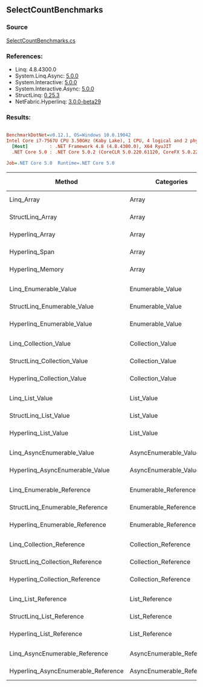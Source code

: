 ﻿## SelectCountBenchmarks

### Source
[SelectCountBenchmarks.cs](../NetFabric.Hyperlinq.Benchmarks/Benchmarks/SelectCountBenchmarks.cs)

### References:
- Linq: 4.8.4300.0
- System.Linq.Async: [5.0.0](https://www.nuget.org/packages/System.Linq.Async/5.0.0)
- System.Interactive: [5.0.0](https://www.nuget.org/packages/System.Interactive/5.0.0)
- System.Interactive.Async: [5.0.0](https://www.nuget.org/packages/System.Interactive.Async/5.0.0)
- StructLinq: [0.25.3](https://www.nuget.org/packages/StructLinq/0.25.3)
- NetFabric.Hyperlinq: [3.0.0-beta29](https://www.nuget.org/packages/NetFabric.Hyperlinq/3.0.0-beta29)

### Results:
``` ini

BenchmarkDotNet=v0.12.1, OS=Windows 10.0.19042
Intel Core i7-7567U CPU 3.50GHz (Kaby Lake), 1 CPU, 4 logical and 2 physical cores
  [Host]        : .NET Framework 4.8 (4.8.4300.0), X64 RyuJIT
  .NET Core 5.0 : .NET Core 5.0.2 (CoreCLR 5.0.220.61120, CoreFX 5.0.220.61120), X64 RyuJIT

Job=.NET Core 5.0  Runtime=.NET Core 5.0  

```
|                              Method |                Categories | Count |         Mean |      Error |     StdDev | Ratio | RatioSD |  Gen 0 | Gen 1 | Gen 2 | Allocated |
|------------------------------------ |-------------------------- |------ |-------------:|-----------:|-----------:|------:|--------:|-------:|------:|------:|----------:|
|                          Linq_Array |                     Array |   100 |   219.134 ns |  0.8228 ns |  0.6870 ns |  1.00 |    0.00 | 0.0229 |     - |     - |      48 B |
|                    StructLinq_Array |                     Array |   100 |    10.007 ns |  0.0146 ns |  0.0130 ns |  0.05 |    0.00 |      - |     - |     - |         - |
|                     Hyperlinq_Array |                     Array |   100 |     8.946 ns |  0.0141 ns |  0.0125 ns |  0.04 |    0.00 |      - |     - |     - |         - |
|                      Hyperlinq_Span |                     Array |   100 |     8.940 ns |  0.0145 ns |  0.0135 ns |  0.04 |    0.00 |      - |     - |     - |         - |
|                    Hyperlinq_Memory |                     Array |   100 |     9.489 ns |  0.0204 ns |  0.0170 ns |  0.04 |    0.00 |      - |     - |     - |         - |
|                                     |                           |       |              |            |            |       |         |        |       |       |           |
|               Linq_Enumerable_Value |          Enumerable_Value |   100 |   803.504 ns |  3.4588 ns |  3.0661 ns |  1.00 |    0.00 | 0.0420 |     - |     - |      88 B |
|         StructLinq_Enumerable_Value |          Enumerable_Value |   100 |   796.036 ns |  1.6843 ns |  1.4065 ns |  0.99 |    0.00 | 0.0153 |     - |     - |      32 B |
|          Hyperlinq_Enumerable_Value |          Enumerable_Value |   100 |   149.788 ns |  0.2333 ns |  0.2068 ns |  0.19 |    0.00 |      - |     - |     - |         - |
|                                     |                           |       |              |            |            |       |         |        |       |       |           |
|               Linq_Collection_Value |          Collection_Value |   100 |   805.356 ns |  2.4730 ns |  2.3133 ns |  1.00 |    0.00 | 0.0420 |     - |     - |      88 B |
|         StructLinq_Collection_Value |          Collection_Value |   100 |   774.031 ns |  1.2887 ns |  1.0761 ns |  0.96 |    0.00 | 0.0153 |     - |     - |      32 B |
|          Hyperlinq_Collection_Value |          Collection_Value |   100 |    11.941 ns |  0.0139 ns |  0.0123 ns |  0.01 |    0.00 |      - |     - |     - |         - |
|                                     |                           |       |              |            |            |       |         |        |       |       |           |
|                     Linq_List_Value |                List_Value |   100 |   379.943 ns |  0.8789 ns |  0.7791 ns |  1.00 |    0.00 | 0.0267 |     - |     - |      56 B |
|               StructLinq_List_Value |                List_Value |   100 |    10.201 ns |  0.0244 ns |  0.0229 ns |  0.03 |    0.00 |      - |     - |     - |         - |
|                Hyperlinq_List_Value |                List_Value |   100 |     7.511 ns |  0.0271 ns |  0.0254 ns |  0.02 |    0.00 |      - |     - |     - |         - |
|                                     |                           |       |              |            |            |       |         |        |       |       |           |
|          Linq_AsyncEnumerable_Value |     AsyncEnumerable_Value |   100 | 8,902.444 ns | 23.6333 ns | 19.7349 ns |  1.00 |    0.00 | 0.0458 |     - |     - |     104 B |
|     Hyperlinq_AsyncEnumerable_Value |     AsyncEnumerable_Value |   100 | 8,968.740 ns | 17.1138 ns | 14.2908 ns |  1.01 |    0.00 | 0.0610 |     - |     - |     136 B |
|                                     |                           |       |              |            |            |       |         |        |       |       |           |
|           Linq_Enumerable_Reference |      Enumerable_Reference |   100 |   594.794 ns |  0.9684 ns |  0.8585 ns |  1.00 |    0.00 | 0.0420 |     - |     - |      88 B |
|     StructLinq_Enumerable_Reference |      Enumerable_Reference |   100 |   566.260 ns |  0.9518 ns |  0.8903 ns |  0.95 |    0.00 | 0.0153 |     - |     - |      32 B |
|      Hyperlinq_Enumerable_Reference |      Enumerable_Reference |   100 |   258.161 ns |  0.8138 ns |  0.7613 ns |  0.43 |    0.00 | 0.0153 |     - |     - |      32 B |
|                                     |                           |       |              |            |            |       |         |        |       |       |           |
|           Linq_Collection_Reference |      Collection_Reference |   100 |   597.569 ns |  3.9864 ns |  3.5338 ns | 1.000 |    0.00 | 0.0420 |     - |     - |      88 B |
|     StructLinq_Collection_Reference |      Collection_Reference |   100 |   572.285 ns |  1.3061 ns |  1.2217 ns | 0.958 |    0.01 | 0.0153 |     - |     - |      32 B |
|      Hyperlinq_Collection_Reference |      Collection_Reference |   100 |     4.136 ns |  0.0051 ns |  0.0043 ns | 0.007 |    0.00 |      - |     - |     - |         - |
|                                     |                           |       |              |            |            |       |         |        |       |       |           |
|                 Linq_List_Reference |            List_Reference |   100 |   360.074 ns |  1.2968 ns |  1.1495 ns |  1.00 |    0.00 | 0.0267 |     - |     - |      56 B |
|           StructLinq_List_Reference |            List_Reference |   100 |   526.575 ns |  7.2842 ns |  8.0964 ns |  1.47 |    0.02 | 0.0153 |     - |     - |      32 B |
|            Hyperlinq_List_Reference |            List_Reference |   100 |     7.479 ns |  0.0248 ns |  0.0207 ns |  0.02 |    0.00 |      - |     - |     - |         - |
|                                     |                           |       |              |            |            |       |         |        |       |       |           |
|      Linq_AsyncEnumerable_Reference | AsyncEnumerable_Reference |   100 | 8,636.721 ns | 29.1881 ns | 24.3733 ns |  1.00 |    0.00 | 0.0458 |     - |     - |     104 B |
| Hyperlinq_AsyncEnumerable_Reference | AsyncEnumerable_Reference |   100 | 8,940.788 ns | 23.7462 ns | 22.2122 ns |  1.04 |    0.00 | 0.0610 |     - |     - |     152 B |
